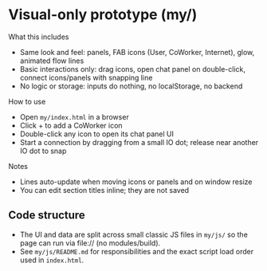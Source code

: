 # Visual-only prototype (my/)

What this includes
- Same look and feel: panels, FAB icons (User, CoWorker, Internet), glow, animated flow lines
- Basic interactions only: drag icons, open chat panel on double-click, connect icons/panels with snapping line
- No logic or storage: inputs do nothing, no localStorage, no backend

How to use
- Open `my/index.html` in a browser
- Click + to add a CoWorker icon
- Double-click any icon to open its chat panel UI
- Start a connection by dragging from a small IO dot; release near another IO dot to snap

Notes
- Lines auto-update when moving icons or panels and on window resize
- You can edit section titles inline; they are not saved

## Code structure
- The UI and data are split across small classic JS files in `my/js/` so the page can run via file:// (no modules/build).
- See `my/js/README.md` for responsibilities and the exact script load order used in `index.html`.

